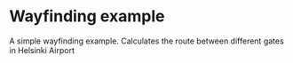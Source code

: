 # Wayfinding example
A simple wayfinding example. Calculates the route between different gates in Helsinki Airport
